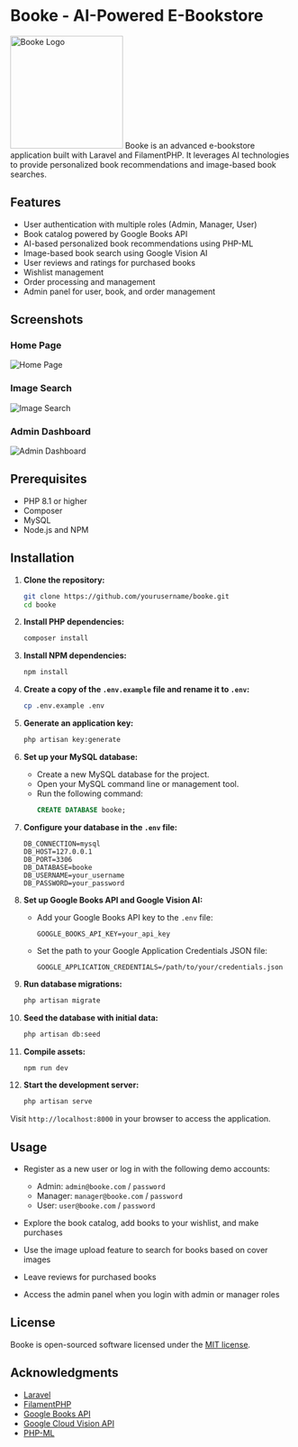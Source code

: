 # Booke - AI-Powered E-Bookstore
<img src="public/logo.png" alt="Booke Logo" width="200"/>
Booke is an advanced e-bookstore application built with Laravel and FilamentPHP. It leverages AI technologies to provide personalized book recommendations and image-based book searches.

## Features

-   User authentication with multiple roles (Admin, Manager, User)
-   Book catalog powered by Google Books API
-   AI-based personalized book recommendations using PHP-ML
-   Image-based book search using Google Vision AI
-   User reviews and ratings for purchased books
-   Wishlist management
-   Order processing and management
-   Admin panel for user, book, and order management

## Screenshots

### Home Page

![Home Page](public/homepage.png)

### Image Search

![Image Search](public/imagesearch.png)

### Admin Dashboard

![Admin Dashboard](public/admindashboard.png)

## Prerequisites

-   PHP 8.1 or higher
-   Composer
-   MySQL
-   Node.js and NPM

## Installation

1. **Clone the repository:**

    ```bash
    git clone https://github.com/yourusername/booke.git
    cd booke
    ```

2. **Install PHP dependencies:**

    ```bash
    composer install
    ```

3. **Install NPM dependencies:**

    ```bash
    npm install
    ```

4. **Create a copy of the `.env.example` file and rename it to `.env`:**

    ```bash
    cp .env.example .env
    ```

5. **Generate an application key:**

    ```bash
    php artisan key:generate
    ```
    
6. **Set up your MySQL database:**

    - Create a new MySQL database for the project.
    - Open your MySQL command line or management tool.
    - Run the following command:
        ```sql
        CREATE DATABASE booke;
        ```
        
7. **Configure your database in the `.env` file:**

    ```env
    DB_CONNECTION=mysql
    DB_HOST=127.0.0.1
    DB_PORT=3306
    DB_DATABASE=booke
    DB_USERNAME=your_username
    DB_PASSWORD=your_password
    ```

8. **Set up Google Books API and Google Vision AI:**

    - Add your Google Books API key to the `.env` file:
        ```env
        GOOGLE_BOOKS_API_KEY=your_api_key
        ```
    - Set the path to your Google Application Credentials JSON file:
        ```env
        GOOGLE_APPLICATION_CREDENTIALS=/path/to/your/credentials.json
        ```

9. **Run database migrations:**

    ```bash
    php artisan migrate
    ```

10. **Seed the database with initial data:**

    ```bash
    php artisan db:seed
    ```

11. **Compile assets:**

    ```bash
    npm run dev
    ```

12. **Start the development server:**

    ```bash
    php artisan serve
    ```

Visit `http://localhost:8000` in your browser to access the application.

## Usage

-   Register as a new user or log in with the following demo accounts:

    -   Admin: `admin@booke.com` / `password`
    -   Manager: `manager@booke.com` / `password`
    -   User: `user@booke.com` / `password`

-   Explore the book catalog, add books to your wishlist, and make purchases
-   Use the image upload feature to search for books based on cover images
-   Leave reviews for purchased books
-   Access the admin panel when you login with admin or manager roles

## License

Booke is open-sourced software licensed under the [MIT license](https://opensource.org/licenses/MIT).

## Acknowledgments

-   [Laravel](https://laravel.com)
-   [FilamentPHP](https://filamentphp.com)
-   [Google Books API](https://developers.google.com/books)
-   [Google Cloud Vision API](https://cloud.google.com/vision)
-   [PHP-ML](https://php-ml.readthedocs.io/)
